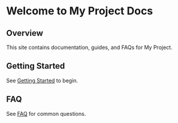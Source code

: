 # Welcome to My Project Docs

## Overview

This site contains documentation, guides, and FAQs for My Project.

## Getting Started

See [Getting Started](getting-started.md) to begin.

## FAQ

See [FAQ](faq.md) for common questions.
